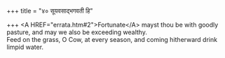 +++
title = "४० सूयवसाद्भगवती हि"

+++
&lt;A HREF="errata.htm#2"&gt;Fortunate&lt;/A&gt; mayst thou be with goodly pasture, and may we also be exceeding wealthy.  
     Feed on the grass, O Cow, at every season, and coming hitherward drink limpid water.